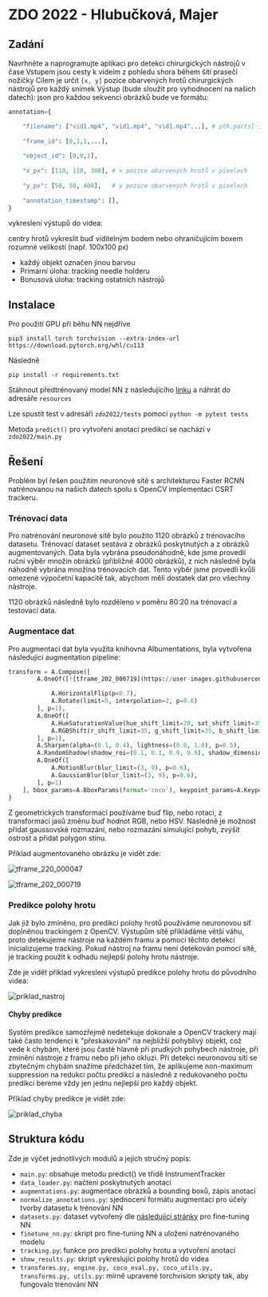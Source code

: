 # ZDO 2022 - Hlubučková, Majer
## Zadání

Navrhněte a naprogramujte aplikaci pro detekci chirurgických nástrojů v čase Vstupem jsou cesty k videím z pohledu shora během šití prasečí nožičky Cílem je určit ```[x, y]``` pozice obarvených hrotů chirurgických nástrojů pro každý snímek Výstup (bude sloužit pro vyhodnocení na našich datech): json pro každou sekvenci obrázků bude ve formátu:
```python
annotation={

    "filename": ["vid1.mp4", "vid1.mp4", "vid1.mp4"...], # pth.parts[-1]
    
    "frame_id": [0,1,1,...],
    
    "object_id": [0,0,1],
    
    "x_px": [110, 110, 300], # x pozice obarvených hrotů v pixelech
    
    "y_px": [50, 50, 400],   # y pozice obarvených hrotů v pixelech
    
    "annotation_timestamp": [],   
}
```
vykreslení výstupů do videa:

centry hrotů vykreslit buď viditelným bodem nebo ohraničujícím boxem rozumné velikostí (např. 100x100 px)

- každý objekt označen jinou barvou
- Primární úloha: tracking needle holderu
- Bonusová úloha: tracking ostatních nástrojů

## Instalace

Pro použití GPU při běhu NN nejdříve
```
pip3 install torch torchvision --extra-index-url https://download.pytorch.org/whl/cu113
```
Následně
```
pip install -r requirements.txt
```

Stáhnout předtrénovaný model NN z následujícího [linku](https://drive.google.com/file/d/19kXQhMYW0am4dWocBShoDSeKgFMUd4ED/view?usp=sharing) a náhrát do adresáře ```resources```

Lze spustit test v adresáři ```zdo2022/tests``` pomocí ```python -m pytest tests```

Metoda ```predict()``` pro vytvoření anotací predikcí se nachází v ```zdo2022/main.py```

## Řešení

Problém byl řešen použitím neuronové sítě s architekturou Faster RCNN natrénovanou na našich datech spolu s OpenCV implementací CSRT trackeru.

### Trénovací data

Pro natrénování neuronové sítě bylo použito 1120 obrázků z trénovacího datasetu. Trénovací dataset sestává z obrázků poskytnutých a z obrázků augmentovaných. Data byla vybrána pseudonáhodně, kde jsme provedli ruční výběr množin obrázků (přibližně 4000 obrázků), z nich následně byla náhodně vybrána množina trénovacích dat. Tento výběr jsme provedli kvůli omezené výpočetní kapacitě tak, abychom měli dostatek dat pro všechny nástroje.

1120 obrázků následně bylo rozděleno v poměru 80:20 na trénovací a testovací data.

### Augmentace dat

Pro augmentaci dat byla využita knihovna Albumentations, byla vytvořena následující augmentation pipeline:

```python
transform = A.Compose([
        A.OneOf([![tframe_202_000719](https://user-images.githubusercontent.com/58400210/170769475-22947164-3f3c-4754-92da-5de8b08d038a.PNG)

            A.HorizontalFlip(p=0.7),
            A.Rotate(limit=5, interpolation=2, p=0.6)
        ], p=1),
        A.OneOf([
            A.HueSaturationValue(hue_shift_limit=20, sat_shift_limit=35, val_shift_limit=20, p=0.55),
            A.RGBShift(r_shift_limit=35, g_shift_limit=35, b_shift_limit=35, p=0.55)
        ], p=1),
        A.Sharpen(alpha=(0.1, 0.4), lightness=(0.8, 1.0), p=0.5),
        A.RandomShadow(shadow_roi=(0.1, 0.1, 0.9, 0.9), shadow_dimension=7, p=0.2),
        A.OneOf([
            A.MotionBlur(blur_limit=(3, 9), p=0.6),
            A.GaussianBlur(blur_limit=(3, 9), p=0.6),
        ], p=1)
    ], bbox_params=A.BboxParams(format='coco'), keypoint_params=A.KeypointParams(format='xy'))  
}
```

Z geometrických transformací používáme buď flip, nebo rotaci, z transformací jasů změnu buď hodnot RGB, nebo HSV. Následně je možnost přidat gaussovské rozmazání, nebo rozmazání simulující pohyb, zvýšit ostrost a přidat polygon stínu.

Příklad augmentovaného obrázku je vidět zde:

![tframe_220_000047](https://user-images.githubusercontent.com/58400210/170769037-d6c55854-af0e-4cc3-9991-75a2475386c6.PNG)

![tframe_202_000719](https://user-images.githubusercontent.com/58400210/170769494-df7ac161-080f-484d-952d-d7384e72e8cc.PNG)

### Predikce polohy hrotu

Jak již bylo zmíněno, pro predikci polohy hrotů používáme neuronovou síť doplněnou trackingem z OpenCV. Výstupům sítě přikládáme větší váhu, proto detekujeme nástroje na každém framu a pomocí těchto detekcí inicializujeme tracking. Pokud nástroj na framu není detekován pomocí sítě, je tracking použit k odhadu nejlepší polohy hrotu nástroje.

Zde je vidět příklad vykreslení výstupů predikce polohy hrotu do původního videa:

![priklad_nastroj](https://user-images.githubusercontent.com/58400210/170772246-b085efe6-8de2-4f68-901f-5a97ed959fe0.gif)


#### Chyby predikce

Systém predikce samozřejmě nedetekuje dokonale a OpenCV trackery mají také často tendenci k "přeskakování" na nejbližší pohyblivý objekt, což vede k chybám, které jsou časté hlavně při prudkých pohybech nástroje, při zminění nástroje z framu nebo při jeho okluzi. Při detekci neuronovou sítí se zbytečným chybám snažíme předcházet tím, že aplikujeme non-maximum suppression na redukci počtu predikcí a následně z redukovaného počtu predikcí bereme vždy jen jednu nejlepší pro každý objekt.

Příklad chyby predikce je vidět zde:

![priklad_chyba](https://user-images.githubusercontent.com/58400210/170773859-14246c5d-2d03-47bb-9542-354d2047543e.gif)

## Struktura kódu

Zde je výčet jednotlivých modulů a jejich stručný popis:

- ```main.py```: obsahuje metodu predict() ve třídě InstrumentTracker
- ```data_loader.py```: načtení poskytnutých anotací
- ```augmentations.py```: augmentace obrázků a bounding boxů, zápis anotací
- ```normalize_annotations.py```: sjednocení formátu augmentací pro účely tvorby datasetu k trénování NN
- ```datasets.py```: dataset vytvořený dle [následující stránky](https://pytorch.org/tutorials/intermediate/torchvision_tutorial.html) pro fine-tuning NN
- ```finetune_nn.py```: skript pro fine-tuning NN a uložení natrénovaného modelu
- ```tracking.py```: funkce pro predikci polohy hrotu a vytvoření anotací
- ```show_results.py```: skript vykreslující polohy hrotů do videa
- ```transforms.py, engine.py, coco_eval.py, coco_utils.py, transforms.py, utils.py```: mírně upravené torchvision skripty tak, aby fungovalo trénování NN
